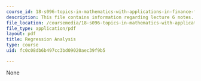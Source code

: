 ```yaml
---
course_id: 18-s096-topics-in-mathematics-with-applications-in-finance-fall-2013
description: This file contains information regarding lecture 6 notes.
file_location: /coursemedia/18-s096-topics-in-mathematics-with-applications-in-finance-fall-2013/fc0c08db6b497cc3bd09020aec39f9b5_MIT18_S096F13_lecnote6.pdf
file_type: application/pdf
layout: pdf
title: Regression Analysis
type: course
uid: fc0c08db6b497cc3bd09020aec39f9b5

---
```

None